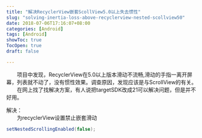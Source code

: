 ```yaml
---
title: "解决RecyclerView嵌套ScollView5.0以上失去惯性"
slug: "solving-inertia-loss-above-recyclerview-nested-scollview50"
date: 2018-07-06T17:16:07+08:00
categories: [Android]
tags: [Android]
showToc: true
TocOpen: true
draft: false

---
```

                
&emsp;&emsp;项目中发现，RecyclerView在5.0以上版本滑动不流畅,滑动的手指一离开屏幕，列表就不动了，没有惯性效果。调查原因，发现应该是与ScrollView的有关。  
&emsp;&emsp;在网上找了找解决方案，有人说把targetSDK改成21可以解决问题，但是并不好用。  

解决：  
&emsp;&emsp;为recyclerView设置禁止嵌套滑动
```java
setNestedScrollingEnabled(false);  
```
